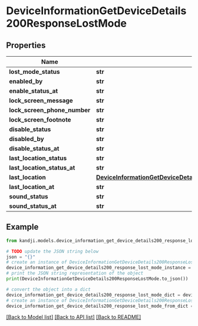 # DeviceInformationGetDeviceDetails200ResponseLostMode


## Properties

Name | Type | Description | Notes
------------ | ------------- | ------------- | -------------
**lost_mode_status** | **str** |  | [optional] 
**enabled_by** | **str** |  | [optional] 
**enable_status_at** | **str** |  | [optional] 
**lock_screen_message** | **str** |  | [optional] 
**lock_screen_phone_number** | **str** |  | [optional] 
**lock_screen_footnote** | **str** |  | [optional] 
**disable_status** | **str** |  | [optional] 
**disabled_by** | **str** |  | [optional] 
**disable_status_at** | **str** |  | [optional] 
**last_location_status** | **str** |  | [optional] 
**last_location_status_at** | **str** |  | [optional] 
**last_location** | [**DeviceInformationGetDeviceDetails200ResponseLostModeLastLocation**](DeviceInformationGetDeviceDetails200ResponseLostModeLastLocation.md) |  | [optional] 
**last_location_at** | **str** |  | [optional] 
**sound_status** | **str** |  | [optional] 
**sound_status_at** | **str** |  | [optional] 

## Example

```python
from kandji.models.device_information_get_device_details200_response_lost_mode import DeviceInformationGetDeviceDetails200ResponseLostMode

# TODO update the JSON string below
json = "{}"
# create an instance of DeviceInformationGetDeviceDetails200ResponseLostMode from a JSON string
device_information_get_device_details200_response_lost_mode_instance = DeviceInformationGetDeviceDetails200ResponseLostMode.from_json(json)
# print the JSON string representation of the object
print(DeviceInformationGetDeviceDetails200ResponseLostMode.to_json())

# convert the object into a dict
device_information_get_device_details200_response_lost_mode_dict = device_information_get_device_details200_response_lost_mode_instance.to_dict()
# create an instance of DeviceInformationGetDeviceDetails200ResponseLostMode from a dict
device_information_get_device_details200_response_lost_mode_from_dict = DeviceInformationGetDeviceDetails200ResponseLostMode.from_dict(device_information_get_device_details200_response_lost_mode_dict)
```
[[Back to Model list]](../README.md#documentation-for-models) [[Back to API list]](../README.md#documentation-for-api-endpoints) [[Back to README]](../README.md)



